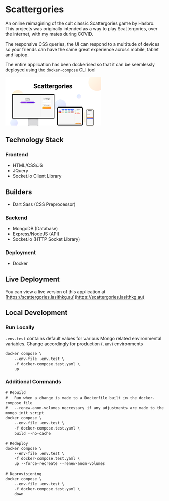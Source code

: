 # Scattergories

An online reimagining of the cult classic Scattergories game by Hasbro. This projects was originally intended as a way to play Scattergories, over the internet, with my mates during COVID.

The responsive CSS queries, the UI can respond to a multitude of devices so your friends can have the same great experience across mobile, tablet and laptop.

The entire application has been dockerised so that it can be seemlessly deployed using the `docker-compose` CLI tool

<img style="width: 60%; height: auto" src="assets/Showcase.png">

## Technology Stack

### Frontend

- HTML/CSS/JS
- JQuery
- Socket.io Client Library

## Builders

- Dart Sass (CSS Preprocessor)

### Backend

- MongoDB (Database)
- Express/NodeJS (API)
- Socket.io (HTTP Socket Library)

### Deployment

- Docker

## Live Deployment

You can view a live version of this application at [https://scattergories.lasithkg.au](https://scattergories.lasithkg.au)

## Local Development

### Run Locally

`.env.test` contains default values for various Mongo related environmental variables.
Change accordingly for production (`.env`) environments

```
docker compose \
    --env-file .env.test \
    -f docker-compose.test.yaml \
    up
```

### Additional Commands

```
# Rebuild
#   Run when a change is made to a Dockerfile built in the docker-compose file
#   --renew-anon-volumes neccessary if any adjustments are made to the mongo init script
docker compose \
    --env-file .env.test \
    -f docker-compose.test.yaml \
    build --no-cache

# Redeploy
docker compose \
    --env-file .env.test \
    -f docker-compose.test.yaml \
    up --force-recreate --renew-anon-volumes

# Deprovisioning
docker compose \
    --env-file .env.test \
    -f docker-compose.test.yaml \
    down
```
